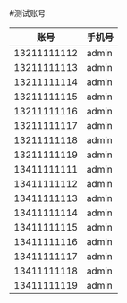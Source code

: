#测试账号    




| 账号 |手机号  |
|------|--------|
|	13211111112				|				admin |
|13211111113				|				admin |
|	13211111114				|				admin |
|13211111115				|				admin |
|13211111116				|				admin |
|13211111117				|				admin |
|13211111118				|				admin |
|13211111119				|				admin |
|13411111111				|				admin |
|13411111112				|				admin |
|13411111113				|				admin |
|13411111114				|				admin |
|13411111115				|				admin |
|13411111116				|				admin |
|13411111117				|				admin |
|13411111118				|				admin |
|13411111119				|				admin |
